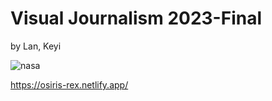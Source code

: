 # Visual Journalism 2023-Final
by Lan, Keyi 


![nasa](https://github.com/yclanlan/Visual-Journalism-Final/assets/97862198/e42b06c7-2953-4f69-b61e-a3f870b15e91)


https://osiris-rex.netlify.app/
